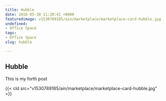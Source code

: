 ```yaml
---
title: Hubble
date: 2018-05-30 11:20:41 +0000
featuredimage: v1530789185/ain/marketplace/marketplace-card-hubble.jpg
undefined:
- Office Space
tags:
- Office Space
slug: hubble

---
```

## Hubble

This is my forth post

{{< cld src="v1530789185/ain/marketplace/marketplace-card-hubble.jpg" >}}